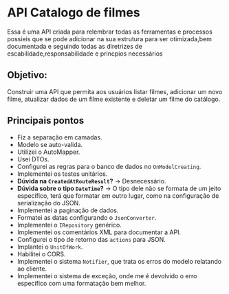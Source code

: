 <h1>API Catalogo de filmes</h1>

<p>Essa é uma API criada para relembrar todas as ferramentas e processos possieis que se pode adicionar na sua estrutura para ser otimizada,bem documentada e seguindo todas as
diretrizes de escabilidade,responsabilidade e princpios necessários</p>

<h2>Objetivo:</h2>
<p>Construir uma API que permita aos usuários listar filmes, adicionar um novo filme, atualizar dados de um filme existente e deletar um filme do catálogo.</p>

## Principais pontos

<ul>
  <li>Fiz a separação em camadas.</li>
  <li>Modelo se auto-valida.</li>
  <li>Utilizei o AutoMapper.</li>
  <li>Usei DTOs.</li>
  <li>Configurei as regras para o banco de dados no <code>OnModelCreating</code>.</li>
  <li>Implementei os testes unitários.</li>
  <li><strong>Dúvida na <code>CreatedAtRouteResult</code>?</strong> → Desnecessário.</li>
  <li><strong>Dúvida sobre o tipo <code>DateTime</code>?</strong> → O tipo dele não se formata de um jeito específico, terá que formatar em outro lugar, como na configuração de serialização do JSON.</li>
  <li>Implementei a paginação de dados.</li>
  <li>Formatei as datas configurando o <code>JsonConverter</code>.</li>
  <li>Implementei o <code>IRepository</code> genérico.</li>
  <li>Implementei os comentários XML para documentar a API.</li>
  <li>Configurei o tipo de retorno das <code>actions</code> para JSON.</li>
  <li>Implantei o <code>UnitOfWork</code>.</li>
  <li>Habilitei o CORS.</li>
  <li>Implementei o sistema <code>Notifier</code>, que trata os erros do modelo relatando ao cliente.</li>
  <li>Implementei o sistema de exceção, onde me é devolvido o erro específico com uma formatação bem melhor.</li>
</ul>

